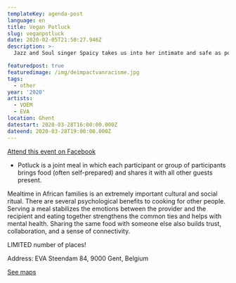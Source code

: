 ```yaml
---
templateKey: agenda-post
language: en
title: Vegan Potluck
slug: veganpotluck
date: 2020-02-05T21:50:27.946Z
description: >-
  Jazz and Soul singer Spaicy takes us into her intimate and safe as possible space. With a joint putlock and an acoustic concert we fill the evening with pleasant conversations about the intersections veganism and being black.

featuredpost: true
featuredimage: /img/deimpactvanracisme.jpg
tags:
  - other
year: '2020'
artists:
  - VOEM
  - EVA
location: Ghent
datestart: 2020-03-28T16:00:00.000Z
dateend: 2020-03-28T19:00:00.000Z
---
```

[Attend this event on Facebook](https://www.facebook.com/events/627742747785499/)


* Potluck is a joint meal in which each participant or group of participants brings food (often self-prepared) and shares it with all other guests present.

Mealtime in African families is an extremely important cultural and social ritual. There are several psychological benefits to cooking for other people. Serving a meal stabilizes the emotions between the provider and the recipient and eating together strengthens the common ties and helps with mental health. Sharing the same food with someone else also builds trust, collaboration, and a sense of connectivity.

LIMITED number of places!

Address: EVA
Steendam 84, 9000 Gent, Belgium

[See maps](hhttps://goo.gl/maps/D6DHhWKxKDLvgDoz5)
